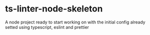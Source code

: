 # ts-linter-node-skeleton
A node project ready to start working on with the initial config already setted using typescript, eslint and prettier
